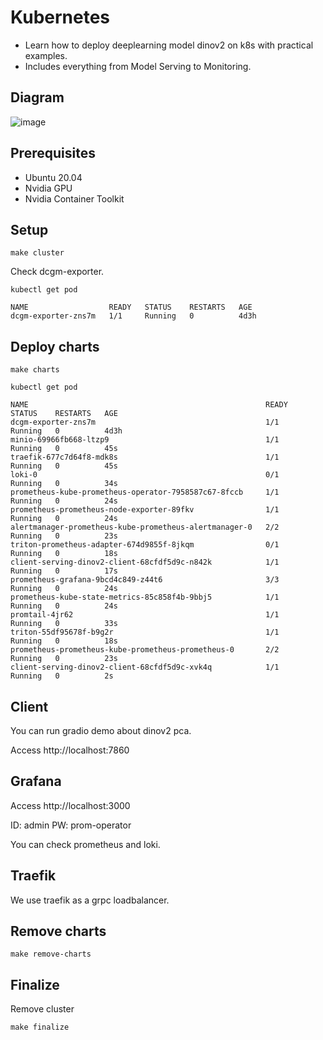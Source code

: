 # Kubernetes

- Learn how to deploy deeplearning model dinov2 on k8s with practical examples.
- Includes everything from Model Serving to Monitoring.

## Diagram

![image](https://github.com/RRoundTable/serving-dinov2/assets/27891090/02d1e30b-b169-4d2e-bba0-8c9481397007)

## Prerequisites
- Ubuntu 20.04
- Nvidia GPU
- Nvidia Container Toolkit

## Setup

```
make cluster
```

Check dcgm-exporter.

```
kubectl get pod
```

```
NAME                  READY   STATUS    RESTARTS   AGE
dcgm-exporter-zns7m   1/1     Running   0          4d3h
```


## Deploy charts

```
make charts
```

```
kubectl get pod
```

```
NAME                                                     READY   STATUS    RESTARTS   AGE
dcgm-exporter-zns7m                                      1/1     Running   0          4d3h
minio-69966fb668-ltzp9                                   1/1     Running   0          45s
traefik-677c7d64f8-mdk8s                                 1/1     Running   0          45s
loki-0                                                   0/1     Running   0          34s
prometheus-kube-prometheus-operator-7958587c67-8fccb     1/1     Running   0          24s
prometheus-prometheus-node-exporter-89fkv                1/1     Running   0          24s
alertmanager-prometheus-kube-prometheus-alertmanager-0   2/2     Running   0          23s
triton-prometheus-adapter-674d9855f-8jkqm                0/1     Running   0          18s
client-serving-dinov2-client-68cfdf5d9c-n842k            1/1     Running   0          17s
prometheus-grafana-9bcd4c849-z44t6                       3/3     Running   0          24s
prometheus-kube-state-metrics-85c858f4b-9bbj5            1/1     Running   0          24s
promtail-4jr62                                           1/1     Running   0          33s
triton-55df95678f-b9g2r                                  1/1     Running   0          18s
prometheus-prometheus-kube-prometheus-prometheus-0       2/2     Running   0          23s
client-serving-dinov2-client-68cfdf5d9c-xvk4q            1/1     Running   0          2s
```

## Client

You can run gradio demo about dinov2 pca.

Access http://localhost:7860


## Grafana

Access http://localhost:3000

ID: admin
PW: prom-operator

You can check prometheus and loki.

## Traefik

We use traefik as a grpc loadbalancer.

## Remove charts

```
make remove-charts
```

## Finalize

Remove cluster

```
make finalize
```